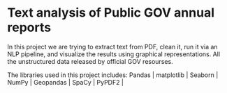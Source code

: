 # Text analysis of Public GOV annual reports
In this project we are trying to extract text from PDF, clean it, run it via an NLP pipeline, and visualize the results using graphical representations. All the unstructured data released by official GOV resourses.

The libraries used in this project includes: Pandas | matplotlib | Seaborn | NumPy | Geopandas | SpaCy | PyPDF2 | 
